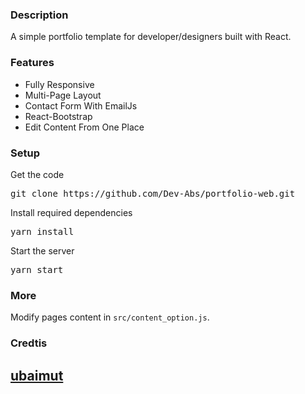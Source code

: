### Description

A simple portfolio template for developer/designers built with React. 

<!-- ### [live preview](https://ubaimutl.github.io/react-portfolio/) -->

<!-- [![react portfoiio](src/assets/images/react%20portfolio%20gif.gif)](https://ubaimutl.github.io/react-portfolio/) -->

### Features

- Fully Responsive
- Multi-Page Layout
- Contact Form With EmailJs
- React-Bootstrap
- Edit Content From One Place

### Setup

Get the code

<pre>git clone https://github.com/Dev-Abs/portfolio-web.git</pre>
 
Install required dependencies

<pre>yarn install</pre>


Start the server

<pre>yarn start</pre>

### More

Modify pages content in  `src/content_option.js`.

### Credtis

## [ubaimut](https://github.com/ubaimutl)

